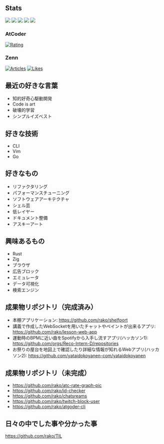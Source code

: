 ## Stats

![](http://github-profile-summary-cards.vercel.app/api/cards/profile-details?username=rako&theme=gruvbox)
![](http://github-profile-summary-cards.vercel.app/api/cards/repos-per-language?username=rako&theme=gruvbox)
![](http://github-profile-summary-cards.vercel.app/api/cards/most-commit-language?username=rako&theme=gruvbox)
![](http://github-profile-summary-cards.vercel.app/api/cards/stats?username=rako&theme=gruvbox)
![](http://github-profile-summary-cards.vercel.app/api/cards/productive-time?username=rako&theme=gruvbox&utcOffset=9)

### AtCoder
[![Rating](https://badgen.org/img/atcoder/rako1/rating/algorithm?style=flat)](https://atcoder.jp/users/rako1?contestType=algo)
### Zenn
[![Articles](https://badgen.org/img/zenn/rako0x1/articles?style=flat)](https://zenn.dev/rako0x1)
[![Likes](https://badgen.org/img/zenn/rako0x1/likes?style=flat)](https://zenn.dev/rako0x1)

## 最近の好きな言葉
- 知的好奇心駆動開発
- Code is art
- 破壊的学習
- シンプルイズベスト

## 好きな技術
- CLI
- Vim
- Go

## 好きなもの
- リファクタリング
- パフォーマンスチューニング
- ソフトウェアアーキテクチャ
- シェル芸
- 低レイヤー
- ドキュメント整備
- アスキーアート

## 興味あるもの
- Rust
- Zig
- ブラウザ
- 広告ブロック
- エミュレータ
- データ可視化
- 検索エンジン

## 成果物リポジトリ（完成済み）
- 本棚アプリケーション: https://github.com/rako/shelfport
- 講義で作成したWebSocketを用いたチャットやペイントが出来るアプリ: https://github.com/rako/lesson-web-app
- 運動時のBPMに近い曲をSpotifyから入手し流すアプリ(ハッカソン1): https://github.com/orgs/Reco-Intern-D/repositories
- お祭りの屋台を地図上で確認したり詳細な情報が知れるWebアプリ(ハッカソン2): https://github.com/yataidokoyanen-com/yataidokoyanen

## 成果物リポジトリ（未完成）
- https://github.com/rako/atc-rate-graph-pic
- https://github.com/rako/id-checker
- https://github.com/rako/chatsreams
- https://github.com/rako/twitch-block-user
- https://github.com/rako/atgoder-cli

## 日々の中でした事や分かった事
https://github.com/rako/TIL
